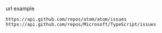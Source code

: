 url example 
```
https://api.github.com/repos/atom/atom/issues
https://api.github.com/repos/Microsoft/TypeScript/issues
```
